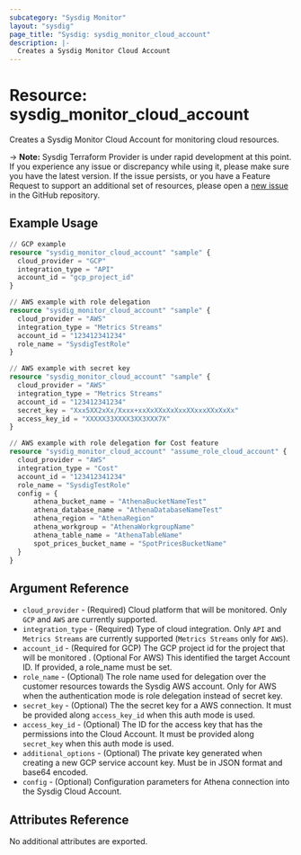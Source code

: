 ```yaml
---
subcategory: "Sysdig Monitor"
layout: "sysdig"
page_title: "Sysdig: sysdig_monitor_cloud_account"
description: |- 
  Creates a Sysdig Monitor Cloud Account 
---
```


# Resource: sysdig_monitor_cloud_account

Creates a Sysdig Monitor Cloud Account for monitoring cloud resources.

-> **Note:** Sysdig Terraform Provider is under rapid development at this point. If you experience any issue or discrepancy while using it, please make sure you have the latest version. If the issue persists, or you have a Feature Request to support an additional set of resources, please open a [new issue](https://github.com/sysdiglabs/terraform-provider-sysdig/issues/new) in the GitHub repository.

## Example Usage

```terraform
// GCP example
resource "sysdig_monitor_cloud_account" "sample" {
  cloud_provider = "GCP"
  integration_type = "API"
  account_id = "gcp_project_id"
}

// AWS example with role delegation
resource "sysdig_monitor_cloud_account" "sample" {
  cloud_provider = "AWS"
  integration_type = "Metrics Streams"
  account_id = "123412341234"
  role_name = "SysdigTestRole"
}

// AWS example with secret key
resource "sysdig_monitor_cloud_account" "sample" {
  cloud_provider = "AWS"
  integration_type = "Metrics Streams"
  account_id = "123412341234"
  secret_key = "Xxx5XX2xXx/Xxxx+xxXxXXxXxXxxXXxxxXXxXxXx"
  access_key_id = "XXXXX33XXXX3XX3XXX7X"
}

// AWS example with role delegation for Cost feature
resource "sysdig_monitor_cloud_account" "assume_role_cloud_account" {
  cloud_provider = "AWS"
  integration_type = "Cost"
  account_id = "123412341234"
  role_name = "SysdigTestRole"
  config = {
      athena_bucket_name = "AthenaBucketNameTest"
      athena_database_name = "AthenaDatabaseNameTest"
      athena_region = "AthenaRegion"
      athena_workgroup = "AthenaWorkgroupName"
      athena_table_name = "AthenaTableName"
      spot_prices_bucket_name = "SpotPricesBucketName"
  }
}
```

## Argument Reference

* `cloud_provider` - (Required) Cloud platform that will be monitored. Only `GCP` and `AWS` are currently supported.
* `integration_type` - (Required) Type of cloud integration. Only `API` and `Metrics Streams` are currently supported (`Metrics Streams` only for `AWS`).
* `account_id` - (Required for GCP) The GCP project id for the project that will be monitored . (Optional For AWS) This identified the target Account ID. If provided, a role_name must be set.
* `role_name` - (Optional) The role name used for delegation over the customer resources towards the Sysdig AWS account. Only for AWS when the authentication mode is role delegation instead of secret key.
* `secret_key` - (Optional) The the secret key for a AWS connection. It must be provided along `access_key_id` when this auth mode is used.
* `access_key_id` - (Optional) The ID for the access key that has the permissions into the Cloud Account. It must be provided along `secret_key` when this auth mode is used.
* `additional_options` - (Optional) The private key generated when creating a new GCP service account key. Must be in JSON format and base64 encoded.
* `config` - (Optional) Configuration parameters for Athena connection into the Sysdig Cloud Account.

## Attributes Reference

No additional attributes are exported.
